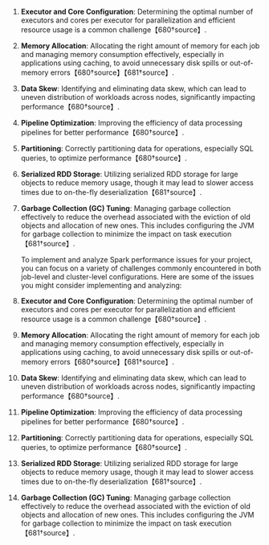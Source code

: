 
1. **Executor and Core Configuration**: Determining the optimal number of executors and cores per executor for parallelization and efficient resource usage is a common challenge【680†source】.

2. **Memory Allocation**: Allocating the right amount of memory for each job and managing memory consumption effectively, especially in applications using caching, to avoid unnecessary disk spills or out-of-memory errors【680†source】【681†source】.

3. **Data Skew**: Identifying and eliminating data skew, which can lead to uneven distribution of workloads across nodes, significantly impacting performance【680†source】.

4. **Pipeline Optimization**: Improving the efficiency of data processing pipelines for better performance【680†source】.

5. **Partitioning**: Correctly partitioning data for operations, especially SQL queries, to optimize performance【680†source】.

6. **Serialized RDD Storage**: Utilizing serialized RDD storage for large objects to reduce memory usage, though it may lead to slower access times due to on-the-fly deserialization【681†source】.

7. **Garbage Collection (GC) Tuning**: Managing garbage collection effectively to reduce the overhead associated with the eviction of old objects and allocation of new ones. This includes configuring the JVM for garbage collection to minimize the impact on task execution【681†source】.

   To implement and analyze Spark performance issues for your project, you can focus on a variety of challenges commonly encountered in both job-level and cluster-level configurations. Here are some of the issues you might consider implementing and analyzing:

1. **Executor and Core Configuration**: Determining the optimal number of executors and cores per executor for parallelization and efficient resource usage is a common challenge【680†source】.

2. **Memory Allocation**: Allocating the right amount of memory for each job and managing memory consumption effectively, especially in applications using caching, to avoid unnecessary disk spills or out-of-memory errors【680†source】【681†source】.

3. **Data Skew**: Identifying and eliminating data skew, which can lead to uneven distribution of workloads across nodes, significantly impacting performance【680†source】.

4. **Pipeline Optimization**: Improving the efficiency of data processing pipelines for better performance【680†source】.

5. **Partitioning**: Correctly partitioning data for operations, especially SQL queries, to optimize performance【680†source】.

6. **Serialized RDD Storage**: Utilizing serialized RDD storage for large objects to reduce memory usage, though it may lead to slower access times due to on-the-fly deserialization【681†source】.

7. **Garbage Collection (GC) Tuning**: Managing garbage collection effectively to reduce the overhead associated with the eviction of old objects and allocation of new ones. This includes configuring the JVM for garbage collection to minimize the impact on task execution【681†source】.




